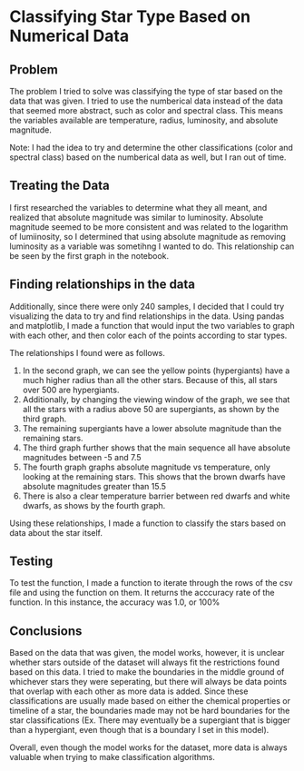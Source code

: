 # Classifying Star Type Based on Numerical Data

## Problem

The problem I tried to solve was classifying the type of star based on the data that was given. I tried to use the numberical data instead of the data that seemed more abstract, such as color and spectral class. This means the variables available are temperature, radius, luminosity, and absolute magnitude.

Note: I had the idea to try and determine the other classifications (color and spectral class) based on the numberical data as well, but I ran out of time.

## Treating the Data

I first researched the variables to determine what they all meant, and realized that absolute magnitude was similar to luminosity. Absolute magnitude seemed to be more consistent and was related to the logarithm of lumiinosity, so I determined that using absolute magnitude as removing luminosity as a variable was sometihng I wanted to do. This relationship can be seen by the first graph in the notebook.

## Finding relationships in the data

Additionally, since there were only 240 samples, I decided that I could try visualizing the data to try and find relationships in the data. Using pandas and matplotlib, I made a function that would input the two variables to graph with each other, and then color each of the points according to star types.

The relationships I found were as follows.

1. In the second graph, we can see the yellow points (hypergiants) have a much higher radius than all the other stars. Because of this, all stars over 500 are hypergiants.
2. Additionally, by changing the viewing window of the graph, we see that all the stars with a radius above 50 are supergiants, as shown by the third graph.
3. The remaining supergiants have a lower absolute magnitude than the remaining stars.
4. The third graph further shows that the main sequence all have absolute magnitudes between -5 and 7.5
5. The fourth graph graphs absolute magnitude vs temperature, only looking at the remaining stars. This shows that the brown dwarfs have absolute magnitudes greater than 15.5
6. There is also a clear temperature barrier between red dwarfs and white dwarfs, as shows by the fourth graph.

Using these relationships, I made a function to classify the stars based on data about the star itself.

## Testing

To test the function, I made a function to iterate through the rows of the csv file and using the function on them. It returns the acccuracy rate of the function. In this instance, the accuracy was 1.0, or 100%

## Conclusions

Based on the data that was given, the model works, however, it is unclear whether stars outside of the dataset will always fit the restrictions found based on this data. I tried to make the boundaries in the middle ground of whichever stars they were seperating, but there will always be data points that overlap with each other as more data is added. Since these classifications are usually made based on either the chemical properties or timeline of a star, the boundaries made may not be hard boundaries for the star classifications (Ex. There may eventually be a supergiant that is bigger than a hypergiant, even though that is a boundary I set in this model).

Overall, even though the model works for the dataset, more data is always valuable when trying to make classification algorithms.
